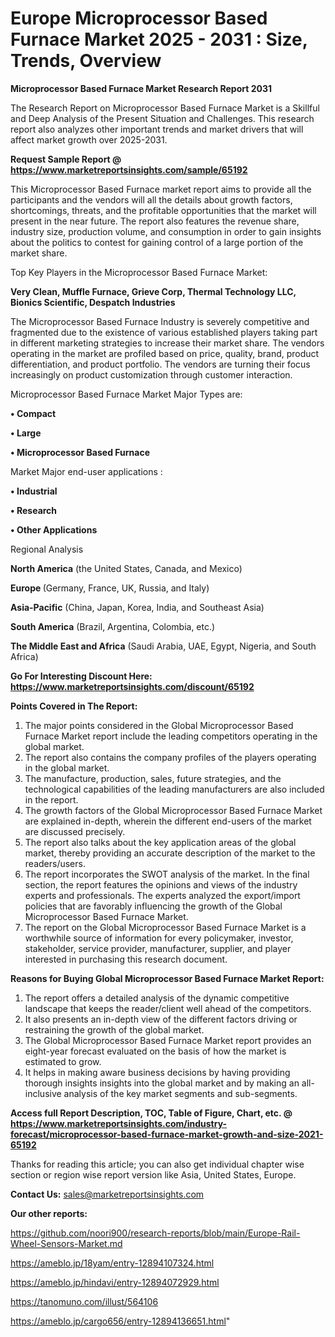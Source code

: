 # Europe Microprocessor Based Furnace Market 2025 - 2031 : Size, Trends, Overview

<strong>Microprocessor Based Furnace Market Research Report 2031</strong>

The Research Report on Microprocessor Based Furnace Market is a Skillful and Deep Analysis of the Present Situation and Challenges. This research report also analyzes other important trends and market drivers that will affect market growth over 2025-2031.

<strong>Request Sample Report @ <a href=https://www.marketreportsinsights.com/sample/65192>https://www.marketreportsinsights.com/sample/65192</a></strong>

This Microprocessor Based Furnace market report aims to provide all the participants and the vendors will all the details about growth factors, shortcomings, threats, and the profitable opportunities that the market will present in the near future. The report also features the revenue share, industry size, production volume, and consumption in order to gain insights about the politics to contest for gaining control of a large portion of the market share.

Top Key Players in the Microprocessor Based Furnace Market:

<strong>Very Clean, Muffle Furnace, Grieve Corp, Thermal Technology LLC, Bionics Scientific, Despatch Industries</strong>

The Microprocessor Based Furnace Industry is severely competitive and fragmented due to the existence of various established players taking part in different marketing strategies to increase their market share. The vendors operating in the market are profiled based on price, quality, brand, product differentiation, and product portfolio. The vendors are turning their focus increasingly on product customization through customer interaction.

Microprocessor Based Furnace Market Major Types are:

<strong>• Compact

• Large

• Microprocessor Based Furnace</strong>

Market Major end-user applications :

<strong>• Industrial

• Research

• Other Applications</strong>

Regional Analysis

</u><strong><b>North America</b></strong> (the United States, Canada, and Mexico)

<strong><b>Europe </b></strong>(Germany, France, UK, Russia, and Italy)

<strong><b>Asia-Pacific</b></strong> (China, Japan, Korea, India, and Southeast Asia)

<strong><b>South America</b></strong> (Brazil, Argentina, Colombia, etc.)

<strong><b>The Middle East and Africa</b></strong> (Saudi Arabia, UAE, Egypt, Nigeria, and South Africa)

<strong>Go For Interesting Discount Here: <a href=https://www.marketreportsinsights.com/discount/65192>https://www.marketreportsinsights.com/discount/65192</a></strong>

<strong>Points Covered in The Report:</strong>
<ol>
  <li>The major points considered in the Global Microprocessor Based Furnace Market report include the leading competitors operating in the global market.</li>
  <li>The report also contains the company profiles of the players operating in the global market.</li>
  <li>The manufacture, production, sales, future strategies, and the technological capabilities of the leading manufacturers are also included in the report.</li>
  <li>The growth factors of the Global Microprocessor Based Furnace Market are explained in-depth, wherein the different end-users of the market are discussed precisely.</li>
  <li>The report also talks about the key application areas of the global market, thereby providing an accurate description of the market to the readers/users.</li>
  <li>The report incorporates the SWOT analysis of the market. In the final section, the report features the opinions and views of the industry experts and professionals. The experts analyzed the export/import policies that are favorably influencing the growth of the Global Microprocessor Based Furnace Market.</li>
  <li>The report on the Global Microprocessor Based Furnace Market is a worthwhile source of information for every policymaker, investor, stakeholder, service provider, manufacturer, supplier, and player interested in purchasing this research document.</li>
</ol>
<strong>Reasons for Buying Global Microprocessor Based Furnace Market Report:</strong>

<ol>
  <li>The report offers a detailed analysis of the dynamic competitive landscape that keeps the reader/client well ahead of the competitors.</li>
  <li>It also presents an in-depth view of the different factors driving or restraining the growth of the global market.</li>
  <li>The Global Microprocessor Based Furnace Market report provides an eight-year forecast evaluated on the basis of how the market is estimated to grow.</li>
  <li>It helps in making aware business decisions by having providing thorough insights insights into the global market and by making an all-inclusive analysis of the key market segments and sub-segments.</li>
</ol>
<strong>Access full Report Description, TOC, Table of Figure, Chart, etc. @ <a href=https://www.marketreportsinsights.com/industry-forecast/microprocessor-based-furnace-market-growth-and-size-2021-65192>https://www.marketreportsinsights.com/industry-forecast/microprocessor-based-furnace-market-growth-and-size-2021-65192</a></strong>


Thanks for reading this article; you can also get individual chapter wise section or region wise report version like Asia, United States, Europe.

<strong>Contact Us:</strong>
sales@marketreportsinsights.com

<strong>Our other reports:</strong>

<a href=https://github.com/noori900/research-reports/blob/main/Europe-Rail-Wheel-Sensors-Market.md>https://github.com/noori900/research-reports/blob/main/Europe-Rail-Wheel-Sensors-Market.md</a>

<a href=https://ameblo.jp/18yam/entry-12894107324.html>https://ameblo.jp/18yam/entry-12894107324.html</a>

<a href=https://ameblo.jp/hindavi/entry-12894072929.html>https://ameblo.jp/hindavi/entry-12894072929.html</a>

<a href=https://tanomuno.com/illust/564106>https://tanomuno.com/illust/564106</a>

<a href=https://ameblo.jp/cargo656/entry-12894136651.html>https://ameblo.jp/cargo656/entry-12894136651.html</a>"
